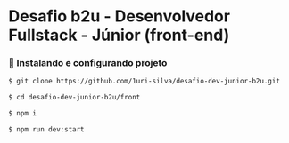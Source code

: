 # Desafio b2u - Desenvolvedor Fullstack - Júnior (front-end)

### :rocket: Instalando e configurando projeto

```bash
$ git clone https://github.com/1uri-silva/desafio-dev-junior-b2u.git

$ cd desafio-dev-junior-b2u/front

$ npm i

$ npm run dev:start
```
